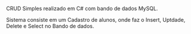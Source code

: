 CRUD Simples realizado em C# com bando de dados MySQL.

Sistema consiste em um Cadastro de alunos, onde faz o Insert, Uptdade, Delete e Select no Bando de dados.

